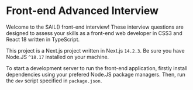 # Front-end Advanced Interview

Welcome to the SAIL() front-end interview!
These interview questions are designed to assess your skills as a front-end web developer
in CSS3 and React 18 written in TypeScript.

This project is a Next.js project written in Next.js `14.2.3`.
Be sure you have Node.JS `^18.17` installed on your machine.

To start a development server to run the front-end application,
firstly install dependencies using your prefered Node.JS package managers.
Then, run the `dev` script specified in `package.json`.
